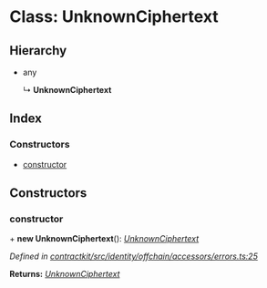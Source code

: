 # Class: UnknownCiphertext

## Hierarchy

* any

  ↳ **UnknownCiphertext**

## Index

### Constructors

* [constructor](_identity_offchain_accessors_errors_.unknownciphertext.md#constructor)

## Constructors

###  constructor

\+ **new UnknownCiphertext**(): *[UnknownCiphertext](_identity_offchain_accessors_errors_.unknownciphertext.md)*

*Defined in [contractkit/src/identity/offchain/accessors/errors.ts:25](https://github.com/celo-org/celo-monorepo/blob/master/packages/contractkit/src/identity/offchain/accessors/errors.ts#L25)*

**Returns:** *[UnknownCiphertext](_identity_offchain_accessors_errors_.unknownciphertext.md)*
